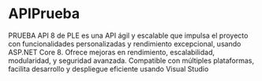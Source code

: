 # APIPrueba
PRUEBA API 8 de PLE es una API ágil y escalable que impulsa el proyecto con funcionalidades personalizadas y rendimiento excepcional, usando ASP.NET Core 8. Ofrece mejoras en rendimiento, escalabilidad, modularidad, y seguridad avanzada. Compatible con múltiples plataformas, facilita desarrollo y despliegue eficiente usando Visual Studio
